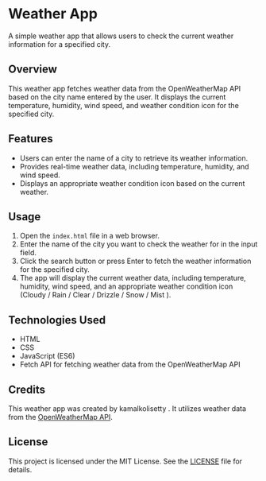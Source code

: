 # Weather App

A simple weather app that allows users to check the current weather information for a specified city.

## Overview

This weather app fetches weather data from the OpenWeatherMap API based on the city name entered by the user. It displays the current temperature, humidity, wind speed, and weather condition icon for the specified city.

## Features

- Users can enter the name of a city to retrieve its weather information.
- Provides real-time weather data, including temperature, humidity, and wind speed.
- Displays an appropriate weather condition icon based on the current weather.

## Usage

1. Open the `index.html` file in a web browser.
2. Enter the name of the city you want to check the weather for in the input field.
3. Click the search button or press Enter to fetch the weather information for the specified city.
4. The app will display the current weather data, including temperature, humidity, wind speed, and an appropriate weather condition icon (Cloudy / Rain / Clear / Drizzle / Snow / Mist ).

## Technologies Used

- HTML
- CSS
- JavaScript (ES6)
- Fetch API for fetching weather data from the OpenWeatherMap API
  

## Credits

This weather app was created by kamalkolisetty . It utilizes weather data from the [OpenWeatherMap API](https://openweathermap.org/api).

## License

This project is licensed under the MIT License. See the [LICENSE](LICENSE) file for details.
